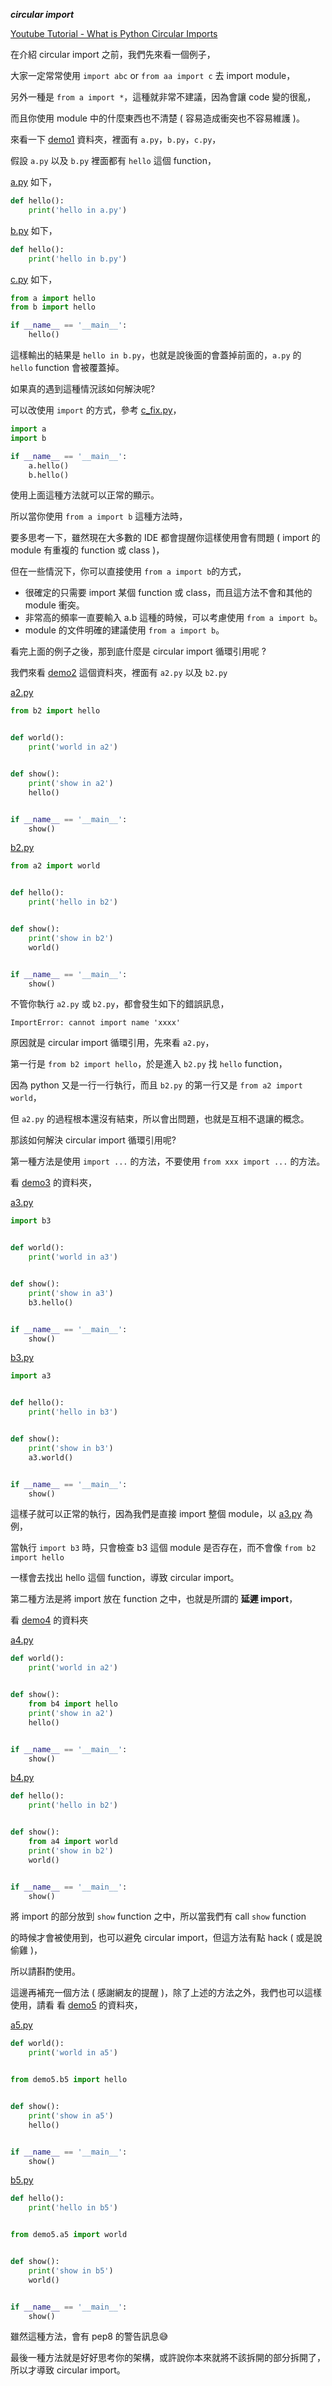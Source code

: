 ***circular import***

[Youtube Tutorial - What is Python Circular Imports](https://youtu.be/RQhN24QtDAE)

在介紹 circular import 之前，我們先來看一個例子，

大家一定常常使用 `import abc` or `from aa import c` 去 import module，

另外一種是 `from a import *`，這種就非常不建議，因為會讓 code 變的很亂，

而且你使用 module 中的什麼東西也不清楚 ( 容易造成衝突也不容易維護 )。

來看一下 [demo1](https://github.com/twtrubiks/python-notes/tree/master/python_circular_import/demo1) 資料夾，裡面有 `a.py`，`b.py`，`c.py`，

假設 `a.py` 以及 `b.py` 裡面都有 `hello` 這個 function，

[a.py](https://github.com/twtrubiks/python-notes/blob/master/python_circular_import/demo1/a.py) 如下，

```python
def hello():
    print('hello in a.py')
```

[b.py](https://github.com/twtrubiks/python-notes/blob/master/python_circular_import/demo1/b.py) 如下，

```python
def hello():
    print('hello in b.py')
```

[c.py](https://github.com/twtrubiks/python-notes/blob/master/python_circular_import/demo1/c.py) 如下，

```python
from a import hello
from b import hello

if __name__ == '__main__':
    hello()
```

這樣輸出的結果是 `hello in b.py`，也就是說後面的會蓋掉前面的，`a.py` 的 `hello` function 會被覆蓋掉。

如果真的遇到這種情況該如何解決呢?

可以改使用 `import` 的方式，參考 [c_fix.py](https://github.com/twtrubiks/python-notes/blob/master/python_circular_import/demo1/c_fix.py)，

```python
import a
import b

if __name__ == '__main__':
    a.hello()
    b.hello()
```

使用上面這種方法就可以正常的顯示。

所以當你使用 `from a import b` 這種方法時，

要多思考一下，雖然現在大多數的 IDE 都會提醒你這樣使用會有問題 ( import 的 module 有重複的 function 或 class )，

但在一些情況下，你可以直接使用 `from a import b`的方式，

* 很確定的只需要 import 某個 function 或 class，而且這方法不會和其他的 module 衝突。
* 非常高的頻率一直要輸入 a.b 這種的時候，可以考慮使用 `from a import b`。
* module 的文件明確的建議使用 `from a import b`。

看完上面的例子之後，那到底什麼是 circular import 循環引用呢 ?

我們來看 [demo2](https://github.com/twtrubiks/python-notes/tree/master/python_circular_import/demo2) 這個資料夾，裡面有 `a2.py` 以及 `b2.py`

[a2.py](https://github.com/twtrubiks/python-notes/blob/master/python_circular_import/demo2/a2.py)

```python
from b2 import hello


def world():
    print('world in a2')


def show():
    print('show in a2')
    hello()


if __name__ == '__main__':
    show()

```

[b2.py](https://github.com/twtrubiks/python-notes/blob/master/python_circular_import/demo2/b2.py)

```python
from a2 import world


def hello():
    print('hello in b2')


def show():
    print('show in b2')
    world()


if __name__ == '__main__':
    show()

```

不管你執行 `a2.py` 或 `b2.py`，都會發生如下的錯誤訊息，

```text
ImportError: cannot import name 'xxxx'
```

原因就是 circular import 循環引用，先來看 `a2.py`，

第一行是 `from b2 import hello`，於是進入 `b2.py` 找 `hello` function，

因為 python 又是一行一行執行，而且 `b2.py` 的第一行又是 `from a2 import world`，

但 `a2.py` 的過程根本還沒有結束，所以會出問題，也就是互相不退讓的概念。

那該如何解決 circular import 循環引用呢?

第一種方法是使用 `import ...` 的方法，不要使用 `from xxx import ...` 的方法。

看 [demo3](https://github.com/twtrubiks/python-notes/tree/master/python_circular_import/demo3) 的資料夾，

[a3.py](https://github.com/twtrubiks/python-notes/blob/master/python_circular_import/demo3/a3.py)

```python
import b3


def world():
    print('world in a3')


def show():
    print('show in a3')
    b3.hello()


if __name__ == '__main__':
    show()

```

[b3.py](https://github.com/twtrubiks/python-notes/blob/master/python_circular_import/demo3/b3.py)

```python
import a3


def hello():
    print('hello in b3')


def show():
    print('show in b3')
    a3.world()


if __name__ == '__main__':
    show()

```

這樣子就可以正常的執行，因為我們是直接 import 整個 module，以 [a3.py](https://github.com/twtrubiks/python-notes/blob/master/python_circular_import/demo3/a3.py) 為例，

當執行 `import b3` 時，只會檢查 b3 這個 module 是否存在，而不會像 `from b2 import hello`

一樣會去找出 hello 這個 function，導致 circular import。

第二種方法是將 import 放在 function 之中，也就是所謂的 **延遲 import**，

看 [demo4](https://github.com/twtrubiks/python-notes/tree/master/python_circular_import/demo4) 的資料夾

[a4.py](https://github.com/twtrubiks/python-notes/blob/master/python_circular_import/demo4/a4.py)

```python
def world():
    print('world in a2')


def show():
    from b4 import hello
    print('show in a2')
    hello()


if __name__ == '__main__':
    show()
```

[b4.py](https://github.com/twtrubiks/python-notes/blob/master/python_circular_import/demo4/b4.py)

```python
def hello():
    print('hello in b2')


def show():
    from a4 import world
    print('show in b2')
    world()


if __name__ == '__main__':
    show()

```

將 import 的部分放到 `show` function 之中，所以當我們有 call `show` function

的時候才會被使用到，也可以避免 circular import，但這方法有點 hack ( 或是說偷雞 )，

所以請斟酌使用。

這邊再補充一個方法 ( 感謝網友的提醒 )，除了上述的方法之外，我們也可以這樣使用，請看 看 [demo5](https://github.com/twtrubiks/python-notes/tree/master/python_circular_import/demo5) 的資料夾，

[a5.py](https://github.com/twtrubiks/python-notes/blob/master/python_circular_import/demo5/a5.py)

```python
def world():
    print('world in a5')


from demo5.b5 import hello


def show():
    print('show in a5')
    hello()


if __name__ == '__main__':
    show()
```

[b5.py](https://github.com/twtrubiks/python-notes/blob/master/python_circular_import/demo5/b5.py)

```python
def hello():
    print('hello in b5')


from demo5.a5 import world


def show():
    print('show in b5')
    world()


if __name__ == '__main__':
    show()
```

雖然這種方法，會有 pep8 的警告訊息:sweat_smile:

最後一種方法就是好好思考你的架構，或許說你本來就將不該拆開的部分拆開了，所以才導致 circular import。
